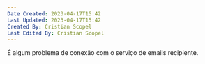 ```yaml
---
Date Created: 2023-04-17T15:42
Last Updated: 2023-04-17T15:42
Created By: Cristian Scopel
Last Edited By: Cristian Scopel
---
```

É algum problema de conexão com o serviço de emails recipiente.